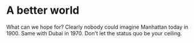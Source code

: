 # A better world

What can we hope for?
Clearly nobody could imagine Manhattan today in 1900. Same with Dubai in 1970. Don't let the status quo be your ceiling.